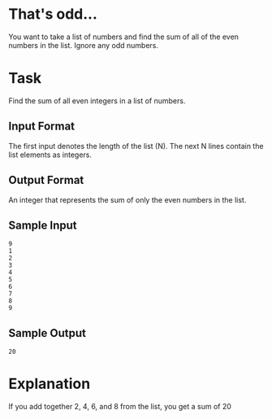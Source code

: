 # That's odd...
You want to take a list of numbers and find the sum of all of the even numbers in the list. Ignore any odd numbers.

# Task
Find the sum of all even integers in a list of numbers.

## Input Format
The first input denotes the length of the list (N). The next N lines contain the list elements as integers.

## Output Format
An integer that represents the sum of only the even numbers in the list.

## Sample Input

```
9
1
2
3
4
5
6
7
8
9
```

## Sample Output
`20`

# Explanation 
If you add together 2, 4, 6, and 8 from the list, you get a sum of 20
